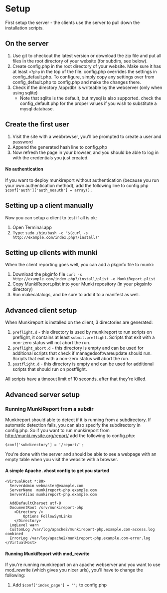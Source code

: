 Setup
=====

First setup the server - the clients use the server to pull down the installation scripts.


On the server
---

 1. Use git to checkout the latest version or download the zip file and put all files in the root directory of your website (for subdirs, see below).
 2. Create config.php in the root directory of your website. Make sure it has at least `<?php` in the top of the file. config.php overrides the settings in config_default.php. To configure, simply copy any settings over from config_default.php to config.php and make the changes there.
 3. Check if the directory /app/db/ is writeable by the webserver (only when using sqlite) 
	* Note that sqlite is the default, but mysql is also supported. check the config_default.php for the proper values if you wish to substitute a mysql database.


Create the first user
---
 
 1. Visit the site with a webbrowser, you'll be prompted to create a user and password
 2. Append the generated hash line to config.php
 3. Now refresh the page in your browser, and you should be able to log in with the credentials you just created.

#### No authentication

If you want to deploy munkireport without authentication (because you run your own authentication method), add the following line to config.php
`$conf['auth']['auth_noauth'] = array();`

Setting up a client manually
---

Now you can setup a client to test if all is ok:

1. Open Terminal.app
2. Type: `sudo /bin/bash -c "$(curl -s http://example.com/index.php?/install)"`


Setting up clients with munki
---

When the client reporting goes well, you can add a pkginfo file to munki:

1. Download the pkginfo file
    `curl -s http://example.com/index.php?/install/plist -o MunkiReport.plist`
2. Copy MunkiReport.plist into your Munki repository (in your pkgsinfo directory)
3. Run makecatalogs, and be sure to add it to a manifest as well.

Advanced client setup
---

When Munkireport is installed on the client, 3 directories are generated:

1. `preflight.d` - this directory is used by munkireport to run scripts on preflight, it contains at least `submit.preflight`. Scripts that exit with a non-zero status will not abort the run.
3. `preflight_abort.d` - this directory is empty and can be used for additional scripts that check if managedsoftwareupdate should run. Scripts that exit with a non-zero status will abort the run.
4. `postflight.d` - this directory is empty and can be used for additional scripts that should run on postflight.

All scripts have a timeout limit of 10 seconds, after that they're killed.

Advanced server setup
---

### Running MunkiReport from a subdir

Munkireport should able to detect if it is running from a subdirectory. If automatic detection fails, you can also specify the subdirectory in config.php.
So if you want to run munkireport from http://munki.mysite.org/report/
add the following to config.php:

    $conf['subdirectory'] = '/report/';

You're done with the server and should be able to see a webpage with an empty
table when you visit the website with a browser.


#### A simple Apache .vhost config to get you started

    <VirtualHost *:80>
      ServerAdmin webmaster@example.com
      ServerName  munkireport-php.example.com
      ServerAlias munkireport-php.example.com
	  
      AddDefaultCharset utf-8    
      DocumentRoot /srv/munkireport-php
        <Directory />
            Options FollowSymLinks
        </Directory>
      LogLevel warn
      CustomLog /var/log/apache2/munkireport-php.example.com-access.log combined
      ErrorLog /var/log/apache2/munkireport-php.example.com-error.log
    </VirtualHost>


#### Running MunkiReport with mod_rewrite

If you're running munkireport on an apache webserver and you want to use mod_rewrite (which gives you nicer urls), you'll have
to change the following:

 1. Add `$conf['index_page'] = '';` to config.php

